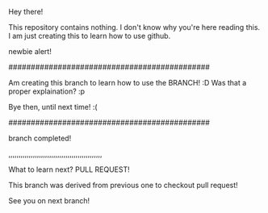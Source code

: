 Hey there!

This repository contains nothing.
I don't know why you're here reading this.
I am  just creating this to learn how to use github.

newbie alert!

#############################################

Am creating this branch to learn how to use the BRANCH! :D
Was that a proper explaination? :p

Bye then, until next time! :(

#############################################

branch completed!

,,,,,,,,,,,,,,,,,,,,,,,,,,,,,,,,,,,,,,,,,,,,,,

What to learn next? 
PULL REQUEST!

This branch was derived from previous one to checkout pull request!

See you on next branch!
